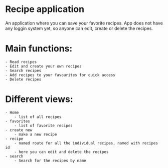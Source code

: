 Recipe application
========================== 

An application where you can save your favorite recipes.
App does not have any loggin system yet, so anyone can edit, create or delete the recipes.

# Main functions:
    - Read recipes
    - Edit and create your own recipes
    - Search recipes
    - Add recipes to your favourites for quick access
    - Delete recipes

# Different views:
    - Home
        - list of all recipes
    - favorites
        - list of favorite recipes
    - create new
        - make a new recipe
    - recipe
        - named route for all the individual recipes, named with recipes id
        - here you can edit and delete the recipes
    - search
        - Search for the recipes by name

